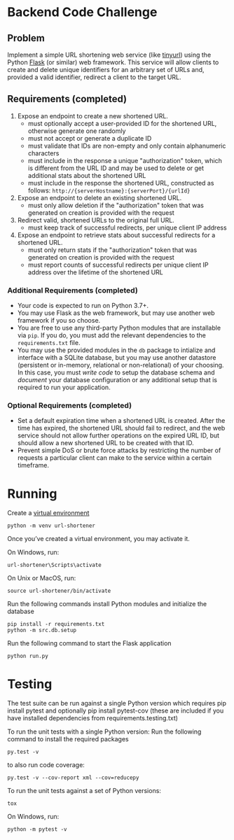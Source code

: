 # Backend Code Challenge

## Problem

Implement a simple URL shortening web service (like [tinyurl](http://tinyurl.com/)) using the Python [Flask](http://flask.pocoo.org/docs) (or similar) web framework. This service will allow clients to create and delete unique identifiers for an arbitrary set of URLs and, provided a valid identifier, redirect a client to the target URL.

## Requirements (completed)

 1. Expose an endpoint to create a new shortened URL.
    * must optionally accept a user-provided ID for the shortened URL, otherwise generate one randomly
    * must not accept or generate a duplicate ID
    * must validate that IDs are non-empty and only contain alphanumeric characters
    * must include in the response a unique "authorization" token, which is different from the URL ID and may be used to delete or get additional stats about the shortened URL
    * must include in the response the shortened URL, constructed as follows: `http://{serverHostname}:{serverPort}/{urlId}`
 2. Expose an endpoint to delete an existing shortened URL.
    * must only allow deletion if the "authorization" token that was generated on creation is provided with the request
 3. Redirect valid, shortened URLs to the original full URL.
    * must keep track of successful redirects, per unique client IP address
 4. Expose an endpoint to retrieve stats about successful redirects for a shortened URL.
    * must only return stats if the "authorization" token that was generated on creation is provided with the request
    * must report counts of successful redirects per unique client IP address over the lifetime of the shortened URL

### Additional Requirements (completed)

 * Your code is expected to run on Python 3.7+.
 * You may use Flask as the web framework, but may use another web framework if you so choose.
 * You are free to use any third-party Python modules that are installable via `pip`. If you do, you must add the relevant dependencies to the `requirements.txt` file.
 * You may use the provided modules in the `db` package to intialize and interface with a SQLite database, but you may use another datastore (persistent or in-memory, relational or non-relational) of your choosing. In this case, you must *write code* to setup the database schema and *document* your database configuration or any additional setup that is required to run your application.

### Optional Requirements (completed)

 * Set a default expiration time when a shortened URL is created. After the time has expired, the shortened URL should fail to redirect, and the web service should not allow further operations on the expired URL ID, but should allow a new shortened URL to be created with that ID.
 * Prevent simple DoS or brute force attacks by restricting the number of requests a particular client can make to the service within a certain timeframe.

# Running
Create a [virtual environment](https://docs.python.org/3/tutorial/venv.html)
```commandline
python -m venv url-shortener
```
Once you’ve created a virtual environment, you may activate it.

On Windows, run:
```commandline
url-shortener\Scripts\activate
```
On Unix or MacOS, run:
```commandline
source url-shortener/bin/activate
```
Run the following commands install Python modules and initialize the database
```commandline
pip install -r requirements.txt
python -m src.db.setup
```
Run the following command to start the Flask application
```commandline
python run.py
```

# Testing
The test suite can be run against a single Python version which requires pip install pytest and optionally pip install pytest-cov (these are included if you have installed dependencies from requirements.testing.txt)

To run the unit tests with a single Python version:
Run the following command to install the required packages
```commandline
py.test -v
```
to also run code coverage:
```commandline
py.test -v --cov-report xml --cov=reducepy
```
To run the unit tests against a set of Python versions:
```commandline
tox
```
On Windows, run:
```commandline
python -m pytest -v
```